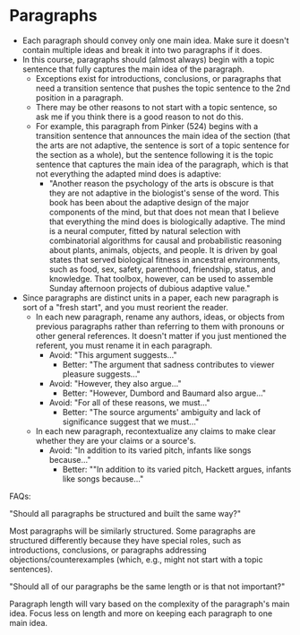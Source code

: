 # Paragraphs

- Each paragraph should convey only one main idea. Make sure it doesn't contain multiple ideas and break it into two paragraphs if it does.
- In this course, paragraphs should (almost always) begin with a topic sentence that fully captures the main idea of the paragraph.
	- Exceptions exist for introductions, conclusions, or paragraphs that need a transition sentence that pushes the topic sentence to the 2nd position in a paragraph.
	- There may be other reasons to not start with a topic sentence, so ask me if you think there is a good reason to not do this.
	- For example, this paragraph from Pinker (524) begins with a transition sentence that announces the main idea of the section (that the arts are not adaptive, the sentence is sort of a topic sentence for the section as a whole), but the sentence following it is the topic sentence that captures the main idea of the paragraph, which is that not everything the adapted mind does is adaptive:
		- "Another reason the psychology of the arts is obscure is that they are not adaptive in the biologist's sense of the word. This book has been about the adaptive design of the major components of the mind, but that does not mean that I believe that everything the mind does is biologically adaptive. The mind is a neural computer, fitted by natural selection with combinatorial algorithms for causal and probabilistic reasoning about plants, animals, objects, and people. It is driven by goal states that served biological fitness in ancestral environments, such as food, sex, safety, parenthood, friendship, status, and knowledge. That toolbox, however, can be used to assemble Sunday afternoon projects of dubious adaptive value."
- Since paragraphs are distinct units in a paper, each new paragraph is sort of a "fresh start", and you must reorient the reader.
	- In each new paragraph, rename any authors, ideas, or objects from previous paragraphs rather than referring to them with pronouns or other general references. It doesn't matter if you just mentioned the referent, you must rename it in each paragraph.
		- Avoid: "This argument suggests..."
			- Better: "The argument that sadness contributes to viewer pleasure suggests..."
		- Avoid: "However, they also argue..."
			- Better: "However, Dumbord and Baumard also argue..."
		- Avoid: "For all of these reasons, we must..."
			- Better: "The source arguments' ambiguity and lack of significance suggest that we must..."
	- In each new paragraph, recontextualize any claims to make clear whether they are your claims or a source's.
		- Avoid: "In addition to its varied pitch, infants like songs because..."
			- Better: ""In addition to its varied pitch, Hackett argues, infants like songs because..."

FAQs:

"Should all paragraphs be structured and built the same way?"

Most paragraphs will be similarly structured. Some paragraphs are structured differently because they have special roles, such as introductions, conclusions, or paragraphs addressing objections/counterexamples (which, e.g., might not start with a topic sentences).

"Should all of our paragraphs be the same length or is that not important?"

Paragraph length will vary based on the complexity of the paragraph's main idea. Focus less on length and more on keeping each paragraph to one main idea.